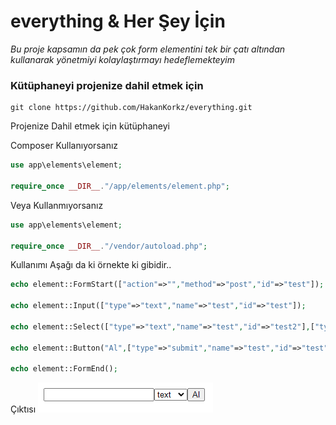 # everything & Her Şey İçin

_Bu proje kapsamın da pek çok form elementini tek bir çatı altından kullanarak yönetmiyi kolaylaştırmayı hedeflemekteyim_

### Kütüphaneyi projenize dahil etmek için

```
git clone https://github.com/HakanKorkz/everything.git 
```

Projenize Dahil etmek için kütüphaneyi 

Composer Kullanıyorsanız

```php
use app\elements\element;

require_once __DIR__."/app/elements/element.php";
```
Veya Kullanmıyorsanız

```php
use app\elements\element;

require_once __DIR__."/vendor/autoload.php";
```

Kullanımı Aşağı da ki örnekte ki gibidir..

```php
echo element::FormStart(["action"=>"","method"=>"post","id"=>"test"]);

echo element::Input(["type"=>"text","name"=>"test","id"=>"test"]);

echo element::Select(["type"=>"text","name"=>"test","id"=>"test2"],["type"=>"text","name"=>"test","id"=>"test"]);

echo element::Button("Al",["type"=>"submit","name"=>"test","id"=>"test"]);

echo element::FormEnd();
```

Çıktısı
![](readme/img/elements.png "elements")
